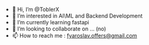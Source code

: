 - 👋 Hi, I’m @ToblerX
- 👀 I’m interested in AI\ML and Backend Development
- 🌱 I’m currently learning fastapi
- 💞️ I’m looking to collaborate on ... (no)
- 📫 How to reach me : fyaroslav.offers@gmail.com

<!---
ToblerX/ToblerX is a ✨ special ✨ repository because its `README.md` (this file) appears on your GitHub profile.
You can click the Preview link to take a look at your changes.
--->
